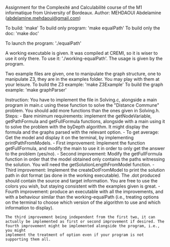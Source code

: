 Assignment for the Complexité and Calculabilité course of the M1 informatique from University of Bordeaux.
Author: MEHDAOUI Abdelamine (abdelamine.mehdaoui@gmail.com)

To build: 'make'
To build only program: 'make equalPath'
To build only the doc: 'make doc'

To launch the program: './equalPath'

A working executable is given. It was compiled at CREMI, so it is wiser to use it only there. To use it: './working-equalPath'. The usage is given by the program.

Two example files are given, one to manipulate the graph structure, one to manipulate Z3, they are in the examples folder. You may play with them at your leisure.
To build the Z3 example: 'make Z3Example'
To build the graph example: 'make graphParser'

Instruction:
    You have to implement the file in Solving.c, alongside a main program in main.c using these function to solve the "Distance Commune" problem. You should add more functions than the ones given in Solving.h.
    Steps:
        - Bare minimum requirements: implement the getNodeVariable, getPathFormula and getFullFormula functions, alongside with a main using it to solve the problem with the byDepth algorithm.
        It might display the formula and the graphs parsed with the relevant option.
        - To get average: Get the model and display it on the terminal, by implementing printPathFromModels.
        - First improvement: Implement the function getFullFormula, and modify the main to use it in order to only get the answer to the problem (yes/no).
        - Second improvement: Modify the getFullFormula function in order that the model obtained only contains the paths witnessing the solution. You will need the getSolutionLengthFromModel function.
        - Third improvement: Implement the createDotFromModel to print the solution path in dot format (as done in the working executable). The .dot produced should contain the source and target information.
        You are free to use the colors you wish, but staying consistent with the examples given is great.
        - Fourth improvement: produce an executable with all the improvements, and with a behaviour similar than the working-equalPath (i.e., treating options on the terminal to choose which version of the algorithm
        to use and which information to display).
    
    The third improvement being independent from the first two, it can actually be implemented as first or second improvement if desired. The fourth improvement might be implemented alongside the program, i.e., you might
    implement the treatment of option even if your program is not supporting them all.
